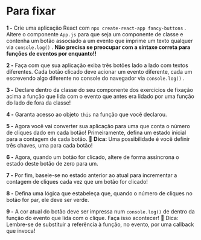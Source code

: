 # Para fixar
**1 -** Crie uma aplicação React com `npx create-react-app fancy-buttons` . Altere o componente `App.js` para que seja um componente de classe e contenha um botão associado a um evento que imprime um texto qualquer via `console.log()` . **Não precisa se preocupar com a sintaxe correta para funções de eventos por enquanto!!**

**2 -** Faça com que sua aplicação exiba três botões lado a lado com textos diferentes. Cada botão clicado deve acionar um evento diferente, cada um escrevendo algo diferente no console do navegador via `console.log()` .

**3 -** Declare dentro da classe do seu componente dos exercícios de fixação acima a função que lida com o evento que antes era lidado por uma função do lado de fora da classe!

**4 -** Garanta acesso ao objeto `this` na função que você declarou.

**5 -** Agora você vai converter sua aplicação para uma que conta o número de cliques dado em cada botão! Primeiramente, defina um estado inicial para a contagem de cada botão.
🦜 **Dica:** Uma possibilidade é você definir três chaves, uma para cada botão!

**6 -** Agora, quando um botão for clicado, altere de forma assíncrona o estado deste botão de zero para um.

**7 -** Por fim, baseie-se no estado anterior ao atual para incrementar a contagem de cliques cada vez que um botão for clicado!

**8 -** Defina uma lógica que estabeleça que, quando o número de cliques no botão for par, ele deve ser verde.

**9 -** A cor atual do botão deve ser impressa num `console.log()` de dentro da função do evento que lida com o clique. Faça isso acontecer!
🦜 Dica: Lembre-se de substituir a referência à função, no evento, por uma callback que invoca!